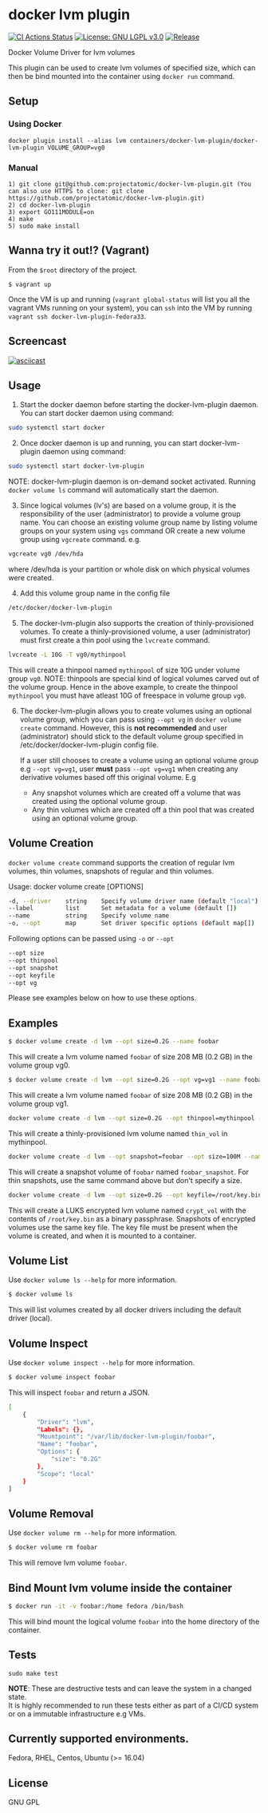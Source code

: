# docker lvm plugin
[![CI Actions Status](https://github.com/containers/docker-lvm-plugin/workflows/CI/badge.svg)](https://github.com/containers/docker-lvm-plugin/actions)
[![License: GNU LGPL v3.0](https://img.shields.io/badge/License-GPLv3-blue.svg)](https://github.com/containers/docker-lvm-plugin/blob/master/LICENSE)
[![Release](https://img.shields.io/badge/version-1.0-blue)](https://github.com/containers/docker-lvm-plugin/releases/tag/v1.0)

Docker Volume Driver for lvm volumes

This plugin can be used to create lvm volumes of specified size, which can
then be bind mounted into the container using `docker run` command.

## Setup
### Using Docker
    docker plugin install --alias lvm containers/docker-lvm-plugin/docker-lvm-plugin VOLUME_GROUP=vg0

### Manual
    1) git clone git@github.com:projectatomic/docker-lvm-plugin.git (You can also use HTTPS to clone: git clone https://github.com/projectatomic/docker-lvm-plugin.git)
    2) cd docker-lvm-plugin
    3) export GO111MODULE=on
    4) make
    5) sudo make install

## Wanna try it out!? (Vagrant)

From the `$root` directory of the project.

```
$ vagrant up
```

Once the VM is up and running (`vagrant global-status` will list you all the vagrant VMs running on your system), you can `ssh` into the VM by running `vagrant ssh docker-lvm-plugin-fedora33`.

## Screencast
[![asciicast](https://asciinema.org/a/248482.svg)](https://asciinema.org/a/248482)

## Usage

1) Start the docker daemon before starting the docker-lvm-plugin daemon.
   You can start docker daemon using command:
```bash
sudo systemctl start docker
```
2) Once docker daemon is up and running, you can start docker-lvm-plugin daemon
   using command:
```bash
sudo systemctl start docker-lvm-plugin
```
NOTE: docker-lvm-plugin daemon is on-demand socket activated. Running `docker volume ls` command
will automatically start the daemon.

3) Since logical volumes (lv's) are based on a volume group, it is the
   responsibility of the user (administrator) to provide a volume group name.
   You can choose an existing volume group name by listing volume groups on
   your system using `vgs` command OR create a new volume group using
   `vgcreate` command.
   e.g.
```bash
vgcreate vg0 /dev/hda
```
   where /dev/hda is your partition or whole disk on which physical volumes
   were created.

4) Add this volume group name in the config file
```bash
/etc/docker/docker-lvm-plugin
```

5) The docker-lvm-plugin also supports the creation of thinly-provisioned volumes. To create a thinly-provisioned volume, a user (administrator) must first create a thin pool using the `lvcreate` command.
```bash
lvcreate -L 10G -T vg0/mythinpool
```
This will create a thinpool named `mythinpool` of size 10G under volume group `vg0`.
NOTE: thinpools are special kind of logical volumes carved out of the volume group.
Hence in the above example, to create the thinpool `mythinpool` you must have atleast 10G of freespace in volume group `vg0`.

6) The docker-lvm-plugin allows you to create volumes using an optional volume group, which you can pass using `--opt vg` in `docker volume create` command. However, this is **not recommended** and user (administrator) should stick to the default volume group specified in /etc/docker/docker-lvm-plugin config file.

   If a user still chooses to create a volume using an optional volume group
   e.g `--opt vg=vg1`, user **must** pass `--opt vg=vg1` when creating any derivative volumes
   based off this original volume. E.g

   * Any snapshot volumes which are created off a volume that was created using the optional volume group.
   * Any thin volumes which are created off a thin pool that was created using an optional volume group.

## Volume Creation
`docker volume create` command supports the creation of regular lvm volumes, thin volumes, snapshots of regular and thin volumes.

Usage: docker volume create [OPTIONS]
```bash
-d, --driver    string    Specify volume driver name (default "local")
--label         list      Set metadata for a volume (default [])
--name          string    Specify volume name
-o, --opt       map       Set driver specific options (default map[])
```
Following options can be passed using `-o` or `--opt`
```bash
--opt size
--opt thinpool
--opt snapshot
--opt keyfile
--opt vg
```
Please see examples below on how to use these options.

## Examples
```bash
$ docker volume create -d lvm --opt size=0.2G --name foobar
```
This will create a lvm volume named `foobar` of size 208 MB (0.2 GB) in the
volume group vg0.
```bash
$ docker volume create -d lvm --opt size=0.2G --opt vg=vg1 --name foobar
```
This will create a lvm volume named `foobar` of size 208 MB (0.2 GB) in the
volume group vg1.
```bash
docker volume create -d lvm --opt size=0.2G --opt thinpool=mythinpool --name thin_vol
```
This will create a thinly-provisioned lvm volume named `thin_vol` in mythinpool.
```bash
docker volume create -d lvm --opt snapshot=foobar --opt size=100M --name foobar_snapshot
```
This will create a snapshot volume of `foobar` named `foobar_snapshot`. For thin snapshots, use the same command above but don't specify a size.
```bash
docker volume create -d lvm --opt size=0.2G --opt keyfile=/root/key.bin --name crypt_vol
```
This will create a LUKS encrypted lvm volume named `crypt_vol` with the contents of `/root/key.bin` as a binary passphrase. Snapshots of encrypted volumes use the same key file. The key file must be present when the volume is created, and when it is mounted to a container.

## Volume List
Use `docker volume ls --help` for more information.

``` bash
$ docker volume ls
```
This will list volumes created by all docker drivers including the default driver (local).

## Volume Inspect
Use `docker volume inspect --help` for more information.

``` bash
$ docker volume inspect foobar
```
This will inspect `foobar` and return a JSON.
```bash
[
    {
        "Driver": "lvm",
        "Labels": {},
        "Mountpoint": "/var/lib/docker-lvm-plugin/foobar",
        "Name": "foobar",
        "Options": {
            "size": "0.2G"
        },
        "Scope": "local"
    }
]
```

## Volume Removal
Use `docker volume rm --help` for more information.
```bash
$ docker volume rm foobar
```
This will remove lvm volume `foobar`.

## Bind Mount lvm volume inside the container

```bash
$ docker run -it -v foobar:/home fedora /bin/bash
```
This will bind mount the logical volume `foobar` into the home directory of the container.

## Tests
```
sudo make test
```
**NOTE**: These are destructive tests and can leave the system in a changed state.<br/>
It is highly recommended to run these tests either as part of a CI/CD system or on
a immutable infrastructure e.g VMs.

## Currently supported environments.
Fedora, RHEL, Centos, Ubuntu (>= 16.04)

## License
GNU GPL
